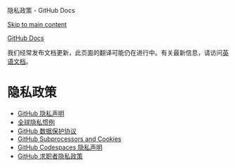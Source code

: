 隐私政策 - GitHub Docs

[Skip to main content](#main-content)

[](/cn)[GitHub Docs](/cn)

我们经常发布文档更新，此页面的翻译可能仍在进行中。有关最新信息，请访问[英语文档](/en)。

隐私政策
==========

* [GitHub 隐私声明](/cn/site-policy/privacy-policies/github-privacy-statement)
* [全球隐私惯例](/cn/site-policy/privacy-policies/global-privacy-practices)
* [GitHub 数据保护协议](/cn/site-policy/privacy-policies/github-data-protection-agreement)
* [GitHub Subprocessors and Cookies](/cn/site-policy/privacy-policies/github-subprocessors-and-cookies)
* [GitHub Codespaces 隐私声明](/cn/site-policy/privacy-policies/github-codespaces-privacy-statement)
* [GitHub 求职者隐私政策](/cn/site-policy/privacy-policies/github-candidate-privacy-policy)
